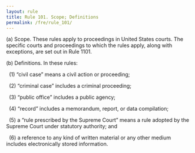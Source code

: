 ```yaml
---
layout: rule
title: Rule 101. Scope; Definitions
permalink: /fre/rule_101/
---
```


(a) Scope. These rules apply to proceedings in United States courts. The specific courts and proceedings to which the rules apply, along with exceptions, are set out in Rule 1101.


(b) Definitions. In these rules:


&nbsp;&nbsp;(1) “civil case” means a civil action or proceeding;


&nbsp;&nbsp;(2) “criminal case” includes a criminal proceeding;


&nbsp;&nbsp;(3) “public office” includes a public agency;


&nbsp;&nbsp;(4) “record” includes a memorandum, report, or data compilation;


&nbsp;&nbsp;(5) a “rule prescribed by the Supreme Court” means a rule adopted by the Supreme Court under statutory authority; and


&nbsp;&nbsp;(6) a reference to any kind of written material or any other medium includes electronically stored information.

